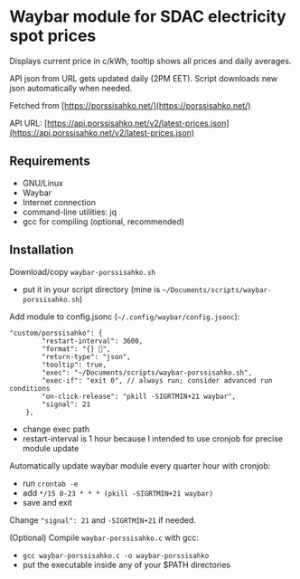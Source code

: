 # Waybar module for SDAC electricity spot prices
Displays current price in c/kWh, tooltip shows all prices and daily averages.

API json from URL gets updated daily (2PM EET). Script downloads new json automatically when needed.

Fetched from [https://porssisahko.net/](https://porssisahko.net/)

API URL: [https://api.porssisahko.net/v2/latest-prices.json](https://api.porssisahko.net/v2/latest-prices.json)

## Requirements
- GNU/Linux
- Waybar
- Internet connection
- command-line utilities: jq
- gcc for compiling (optional, recommended)

## Installation

Download/copy `waybar-porssisahko.sh`
- put it in your script directory (mine is `~/Documents/scripts/waybar-porssisahko.sh`)

Add module to config.jsonc (`~/.config/waybar/config.jsonc`):
```
"custom/porssisahko": {
        "restart-interval": 3600,
        "format": "{} ",
        "return-type": "json",
        "tooltip": true,
        "exec": "~/Documents/scripts/waybar-porssisahko.sh",
        "exec-if": "exit 0", // always run; consider advanced run conditions
        "on-click-release": "pkill -SIGRTMIN+21 waybar",
        "signal": 21
    },
```
- change exec path
- restart-interval is 1 hour because I intended to use cronjob for precise module update

Automatically update waybar module every quarter hour with cronjob:
- run `crontab -e`
- add `*/15 0-23 * * * (pkill -SIGRTMIN+21 waybar)`
- save and exit

Change `"signal": 21` and `-SIGRTMIN+21` if needed.

(Optional) Compile `waybar-porssisahko.c` with gcc:
- `gcc waybar-porssisahko.c -o waybar-porssisahko`
- put the executable inside any of your $PATH directories
